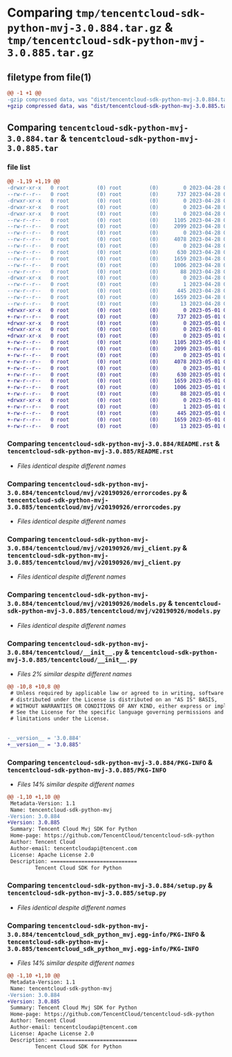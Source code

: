 # Comparing `tmp/tencentcloud-sdk-python-mvj-3.0.884.tar.gz` & `tmp/tencentcloud-sdk-python-mvj-3.0.885.tar.gz`

## filetype from file(1)

```diff
@@ -1 +1 @@
-gzip compressed data, was "dist/tencentcloud-sdk-python-mvj-3.0.884.tar", last modified: Fri Apr 28 02:31:49 2023, max compression
+gzip compressed data, was "dist/tencentcloud-sdk-python-mvj-3.0.885.tar", last modified: Mon May  1 00:45:58 2023, max compression
```

## Comparing `tencentcloud-sdk-python-mvj-3.0.884.tar` & `tencentcloud-sdk-python-mvj-3.0.885.tar`

### file list

```diff
@@ -1,19 +1,19 @@
-drwxr-xr-x   0 root         (0) root         (0)        0 2023-04-28 02:31:49.000000 tencentcloud-sdk-python-mvj-3.0.884/
--rw-r--r--   0 root         (0) root         (0)      737 2023-04-28 02:31:49.000000 tencentcloud-sdk-python-mvj-3.0.884/README.rst
-drwxr-xr-x   0 root         (0) root         (0)        0 2023-04-28 02:31:49.000000 tencentcloud-sdk-python-mvj-3.0.884/tencentcloud/
-drwxr-xr-x   0 root         (0) root         (0)        0 2023-04-28 02:31:49.000000 tencentcloud-sdk-python-mvj-3.0.884/tencentcloud/mvj/
-drwxr-xr-x   0 root         (0) root         (0)        0 2023-04-28 02:31:49.000000 tencentcloud-sdk-python-mvj-3.0.884/tencentcloud/mvj/v20190926/
--rw-r--r--   0 root         (0) root         (0)     1105 2023-04-28 02:31:49.000000 tencentcloud-sdk-python-mvj-3.0.884/tencentcloud/mvj/v20190926/errorcodes.py
--rw-r--r--   0 root         (0) root         (0)     2099 2023-04-28 02:31:49.000000 tencentcloud-sdk-python-mvj-3.0.884/tencentcloud/mvj/v20190926/mvj_client.py
--rw-r--r--   0 root         (0) root         (0)        0 2023-04-28 02:31:49.000000 tencentcloud-sdk-python-mvj-3.0.884/tencentcloud/mvj/v20190926/__init__.py
--rw-r--r--   0 root         (0) root         (0)     4078 2023-04-28 02:31:49.000000 tencentcloud-sdk-python-mvj-3.0.884/tencentcloud/mvj/v20190926/models.py
--rw-r--r--   0 root         (0) root         (0)        0 2023-04-28 02:31:49.000000 tencentcloud-sdk-python-mvj-3.0.884/tencentcloud/mvj/__init__.py
--rw-r--r--   0 root         (0) root         (0)      630 2023-04-28 02:31:49.000000 tencentcloud-sdk-python-mvj-3.0.884/tencentcloud/__init__.py
--rw-r--r--   0 root         (0) root         (0)     1659 2023-04-28 02:31:49.000000 tencentcloud-sdk-python-mvj-3.0.884/PKG-INFO
--rw-r--r--   0 root         (0) root         (0)     1006 2023-04-28 02:31:49.000000 tencentcloud-sdk-python-mvj-3.0.884/setup.py
--rw-r--r--   0 root         (0) root         (0)       88 2023-04-28 02:31:49.000000 tencentcloud-sdk-python-mvj-3.0.884/setup.cfg
-drwxr-xr-x   0 root         (0) root         (0)        0 2023-04-28 02:31:49.000000 tencentcloud-sdk-python-mvj-3.0.884/tencentcloud_sdk_python_mvj.egg-info/
--rw-r--r--   0 root         (0) root         (0)        1 2023-04-28 02:31:49.000000 tencentcloud-sdk-python-mvj-3.0.884/tencentcloud_sdk_python_mvj.egg-info/dependency_links.txt
--rw-r--r--   0 root         (0) root         (0)      445 2023-04-28 02:31:49.000000 tencentcloud-sdk-python-mvj-3.0.884/tencentcloud_sdk_python_mvj.egg-info/SOURCES.txt
--rw-r--r--   0 root         (0) root         (0)     1659 2023-04-28 02:31:49.000000 tencentcloud-sdk-python-mvj-3.0.884/tencentcloud_sdk_python_mvj.egg-info/PKG-INFO
--rw-r--r--   0 root         (0) root         (0)       13 2023-04-28 02:31:49.000000 tencentcloud-sdk-python-mvj-3.0.884/tencentcloud_sdk_python_mvj.egg-info/top_level.txt
+drwxr-xr-x   0 root         (0) root         (0)        0 2023-05-01 00:45:58.000000 tencentcloud-sdk-python-mvj-3.0.885/
+-rw-r--r--   0 root         (0) root         (0)      737 2023-05-01 00:45:58.000000 tencentcloud-sdk-python-mvj-3.0.885/README.rst
+drwxr-xr-x   0 root         (0) root         (0)        0 2023-05-01 00:45:58.000000 tencentcloud-sdk-python-mvj-3.0.885/tencentcloud/
+drwxr-xr-x   0 root         (0) root         (0)        0 2023-05-01 00:45:58.000000 tencentcloud-sdk-python-mvj-3.0.885/tencentcloud/mvj/
+drwxr-xr-x   0 root         (0) root         (0)        0 2023-05-01 00:45:58.000000 tencentcloud-sdk-python-mvj-3.0.885/tencentcloud/mvj/v20190926/
+-rw-r--r--   0 root         (0) root         (0)     1105 2023-05-01 00:45:58.000000 tencentcloud-sdk-python-mvj-3.0.885/tencentcloud/mvj/v20190926/errorcodes.py
+-rw-r--r--   0 root         (0) root         (0)     2099 2023-05-01 00:45:58.000000 tencentcloud-sdk-python-mvj-3.0.885/tencentcloud/mvj/v20190926/mvj_client.py
+-rw-r--r--   0 root         (0) root         (0)        0 2023-05-01 00:45:58.000000 tencentcloud-sdk-python-mvj-3.0.885/tencentcloud/mvj/v20190926/__init__.py
+-rw-r--r--   0 root         (0) root         (0)     4078 2023-05-01 00:45:58.000000 tencentcloud-sdk-python-mvj-3.0.885/tencentcloud/mvj/v20190926/models.py
+-rw-r--r--   0 root         (0) root         (0)        0 2023-05-01 00:45:58.000000 tencentcloud-sdk-python-mvj-3.0.885/tencentcloud/mvj/__init__.py
+-rw-r--r--   0 root         (0) root         (0)      630 2023-05-01 00:45:58.000000 tencentcloud-sdk-python-mvj-3.0.885/tencentcloud/__init__.py
+-rw-r--r--   0 root         (0) root         (0)     1659 2023-05-01 00:45:58.000000 tencentcloud-sdk-python-mvj-3.0.885/PKG-INFO
+-rw-r--r--   0 root         (0) root         (0)     1006 2023-05-01 00:45:58.000000 tencentcloud-sdk-python-mvj-3.0.885/setup.py
+-rw-r--r--   0 root         (0) root         (0)       88 2023-05-01 00:45:58.000000 tencentcloud-sdk-python-mvj-3.0.885/setup.cfg
+drwxr-xr-x   0 root         (0) root         (0)        0 2023-05-01 00:45:58.000000 tencentcloud-sdk-python-mvj-3.0.885/tencentcloud_sdk_python_mvj.egg-info/
+-rw-r--r--   0 root         (0) root         (0)        1 2023-05-01 00:45:58.000000 tencentcloud-sdk-python-mvj-3.0.885/tencentcloud_sdk_python_mvj.egg-info/dependency_links.txt
+-rw-r--r--   0 root         (0) root         (0)      445 2023-05-01 00:45:58.000000 tencentcloud-sdk-python-mvj-3.0.885/tencentcloud_sdk_python_mvj.egg-info/SOURCES.txt
+-rw-r--r--   0 root         (0) root         (0)     1659 2023-05-01 00:45:58.000000 tencentcloud-sdk-python-mvj-3.0.885/tencentcloud_sdk_python_mvj.egg-info/PKG-INFO
+-rw-r--r--   0 root         (0) root         (0)       13 2023-05-01 00:45:58.000000 tencentcloud-sdk-python-mvj-3.0.885/tencentcloud_sdk_python_mvj.egg-info/top_level.txt
```

### Comparing `tencentcloud-sdk-python-mvj-3.0.884/README.rst` & `tencentcloud-sdk-python-mvj-3.0.885/README.rst`

 * *Files identical despite different names*

### Comparing `tencentcloud-sdk-python-mvj-3.0.884/tencentcloud/mvj/v20190926/errorcodes.py` & `tencentcloud-sdk-python-mvj-3.0.885/tencentcloud/mvj/v20190926/errorcodes.py`

 * *Files identical despite different names*

### Comparing `tencentcloud-sdk-python-mvj-3.0.884/tencentcloud/mvj/v20190926/mvj_client.py` & `tencentcloud-sdk-python-mvj-3.0.885/tencentcloud/mvj/v20190926/mvj_client.py`

 * *Files identical despite different names*

### Comparing `tencentcloud-sdk-python-mvj-3.0.884/tencentcloud/mvj/v20190926/models.py` & `tencentcloud-sdk-python-mvj-3.0.885/tencentcloud/mvj/v20190926/models.py`

 * *Files identical despite different names*

### Comparing `tencentcloud-sdk-python-mvj-3.0.884/tencentcloud/__init__.py` & `tencentcloud-sdk-python-mvj-3.0.885/tencentcloud/__init__.py`

 * *Files 2% similar despite different names*

```diff
@@ -10,8 +10,8 @@
 # Unless required by applicable law or agreed to in writing, software
 # distributed under the License is distributed on an "AS IS" BASIS,
 # WITHOUT WARRANTIES OR CONDITIONS OF ANY KIND, either express or implied.
 # See the License for the specific language governing permissions and
 # limitations under the License.
 
 
-__version__ = '3.0.884'
+__version__ = '3.0.885'
```

### Comparing `tencentcloud-sdk-python-mvj-3.0.884/PKG-INFO` & `tencentcloud-sdk-python-mvj-3.0.885/PKG-INFO`

 * *Files 14% similar despite different names*

```diff
@@ -1,10 +1,10 @@
 Metadata-Version: 1.1
 Name: tencentcloud-sdk-python-mvj
-Version: 3.0.884
+Version: 3.0.885
 Summary: Tencent Cloud Mvj SDK for Python
 Home-page: https://github.com/TencentCloud/tencentcloud-sdk-python
 Author: Tencent Cloud
 Author-email: tencentcloudapi@tencent.com
 License: Apache License 2.0
 Description: ============================
         Tencent Cloud SDK for Python
```

### Comparing `tencentcloud-sdk-python-mvj-3.0.884/setup.py` & `tencentcloud-sdk-python-mvj-3.0.885/setup.py`

 * *Files identical despite different names*

### Comparing `tencentcloud-sdk-python-mvj-3.0.884/tencentcloud_sdk_python_mvj.egg-info/PKG-INFO` & `tencentcloud-sdk-python-mvj-3.0.885/tencentcloud_sdk_python_mvj.egg-info/PKG-INFO`

 * *Files 14% similar despite different names*

```diff
@@ -1,10 +1,10 @@
 Metadata-Version: 1.1
 Name: tencentcloud-sdk-python-mvj
-Version: 3.0.884
+Version: 3.0.885
 Summary: Tencent Cloud Mvj SDK for Python
 Home-page: https://github.com/TencentCloud/tencentcloud-sdk-python
 Author: Tencent Cloud
 Author-email: tencentcloudapi@tencent.com
 License: Apache License 2.0
 Description: ============================
         Tencent Cloud SDK for Python
```

